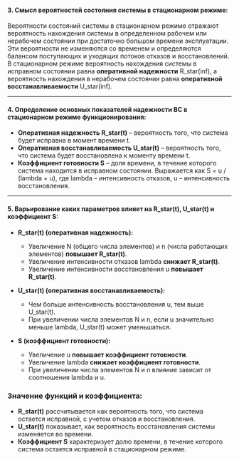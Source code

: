 #### 3. Смысл вероятностей состояния системы в стационарном режиме:
Вероятности состояний системы в стационарном режиме отражают вероятность нахождения системы в определенном рабочем или нерабочем состоянии при достаточно большом времени эксплуатации. Эти вероятности не изменяются со временем и определяются балансом поступающих и уходящих потоков отказов и восстановлений. В стационарном режиме вероятность нахождения системы в исправном состоянии равна **оперативной надежности** R_star(inf), а вероятность нахождения в нерабочем состоянии равна **оперативной восстанавливаемости** U_star(inf).

---

#### 4. Определение основных показателей надежности ВС в стационарном режиме функционирования:
- **Оперативная надежность R_star(t)** – вероятность того, что система будет исправна в момент времени t.
- **Оперативная восстанавливаемость U_star(t)** – вероятность того, что система будет восстановлена к моменту времени t.
- **Коэффициент готовности S** – доля времени, в течение которого система находится в исправном состоянии. Выражается как S = u / (lambda + u), где lambda – интенсивность отказов, u – интенсивность восстановления.

---

#### 5. Варьирование каких параметров влияет на R_star(t), U_star(t) и коэффициент S:

- **R_star(t) (оперативная надежность):**
  - Увеличение N (общего числа элементов) и n (числа работающих элементов) **повышает R_star(t)**.
  - Увеличение интенсивности отказов lambda **снижает R_star(t)**.
  - Увеличение интенсивности восстановления u **повышает R_star(t)**.

- **U_star(t) (оперативная восстанавливаемость):**
  - Чем больше интенсивность восстановления u, тем выше U_star(t).
  - При увеличении числа элементов N и n, если u значительно меньше lambda, U_star(t) может уменьшаться.

- **S (коэффициент готовности):**
  - Увеличение u **повышает коэффициент готовности**.
  - Увеличение lambda **снижает коэффициент готовности**.
  - При увеличении числа элементов N и n влияние зависит от соотношения lambda и u.

### Значение функций и коэффициента:
- **R_star(t)** рассчитывается как вероятность того, что система остается исправной, с учетом отказов и восстановления.
- **U_star(t)** показывает, как вероятность восстановления системы изменяется во времени.
- **Коэффициент S** характеризует долю времени, в течение которого система остается исправной в стационарном режиме.
